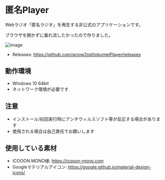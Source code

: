 # 匿名Player

Webラジオ「匿名ラジオ」を再生する非公式のアプリケーションです。

ブラウザを開かずに垂れ流したかったので作りました。

![image](https://user-images.githubusercontent.com/44780846/81769975-e3fdbf00-9519-11ea-979c-6b1325869325.png)

- Releases: https://github.com/arrow2nd/tokumeiPlayer/releases

## 動作環境
- Windows 10 64bit
- ネットワーク環境が必要です

## 注意
- インストール/初回実行時にアンチウィルスソフト等が反応する場合があります
- 使用される場合は自己責任でお願いします

## 使用している素材
- ICOOON MONO様: https://icooon-mono.com
- Googleマテリアルアイコン: https://google.github.io/material-design-icons/
